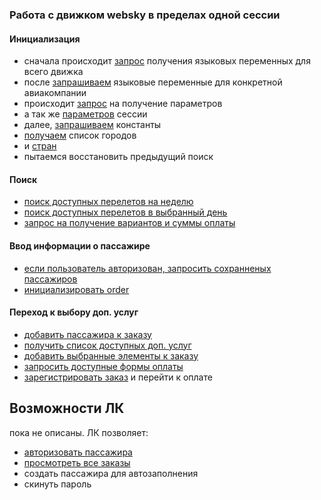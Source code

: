 ### Работа с движком websky в пределах одной сессии

#### Инициализация
- сначала происходит [запрос](https://litvinenkoevgeny.github.io/websky-api/#api-Oxygen-get_aliases) получения языковых переменных для всего движка
- после [запрашиваем](http://tst.sirena-travel.ru/websky-ut/json/aliases-declaration.json) языковые переменные для конкретной авиакомпании
- происходит [запрос](https://litvinenkoevgeny.github.io/websky-api/#api-Oxygen-get_params) на получение параметров
- а так же [параметров](https://litvinenkoevgeny.github.io/websky-api/#api-Oxygen-get_session_params) сессии
- далее, [запрашиваем](https://litvinenkoevgeny.github.io/websky-api/#api-Oxygen-get_application_constants) константы
- [получаем](https://litvinenkoevgeny.github.io/websky-api/#api-Oxygen-get_application_constants) список городов
- и [стран](https://litvinenkoevgeny.github.io/websky-api/#api-Oxygen-countries)
- пытаемся восстановить предыдущий поиск

#### Поиск
- [поиск доступных перелетов на неделю](https://litvinenkoevgeny.github.io/websky-api/#api-Oxygen-PostJsonCartesianSearchPeriod)
- [поиск доступных перелетов в выбранный день](https://litvinenkoevgeny.github.io/websky-api/#api-Oxygen-get_available_segments)
- [запрос на получение вариантов и суммы оплаты](https://litvinenkoevgeny.github.io/websky-api/#api-Oxygen-pricing_variant)

#### Ввод информации о пассажире
- [если пользователь авторизован, запросить сохранненых пассажиров]()
- [инициализировать order](https://litvinenkoevgeny.github.io/websky-api/#api-Order-order_info)

#### Переход к выбору доп. услуг
- [добавить пассажира к заказу](https://litvinenkoevgeny.github.io/websky-api/#api-Order-add_passengers)
- [получить список доступных доп. услуг](https://litvinenkoevgeny.github.io/websky-api/#api-Order-extra_services_new)
- [добавить выбранные элементы к заказу](https://litvinenkoevgeny.github.io/websky-api/#api-Order-modify_service)
- [запросить доступные формы оплаты](https://litvinenkoevgeny.github.io/websky-api/#api-Order-get_saved_passengers)
- [зарегистрировать заказ](https://litvinenkoevgeny.github.io/websky-api/#api-Order-register_order) и перейти к оплате



## Возможности ЛК
пока не описаны.
ЛК позволяет:
 - [авторизовать пассажира](https://litvinenkoevgeny.github.io/websky-api/#api-Oxygen-get_passenger_info_rules)
 - [просмотреть все заказы](https://litvinenkoevgeny.github.io/websky-api/#api-Private-get_orders)
 - создать пассажира для автозаполнения
 - скинуть пароль



